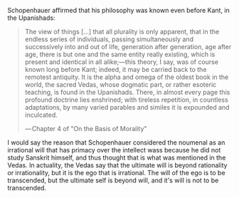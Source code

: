 Schopenhauer affirmed that his philosophy was known even before Kant, in the Upanishads:

> The view of things [...] that all plurality is only apparent, that in the endless series of individuals, passing simultaneously and successively into and out of life, generation after generation, age after age, there is but one and the same entity really existing, which is present and identical in all alike;—this theory, I say, was of course known long before Kant; indeed, it may be carried back to the remotest antiquity. It is the alpha and omega of the oldest book in the world, the sacred Vedas, whose dogmatic part, or rather esoteric teaching, is found in the Upanishads. There, in almost every page this profound doctrine lies enshrined; with tireless repetition, in countless adaptations, by many varied parables and similes it is expounded and inculcated.
> 
> — Chapter 4 of "On the Basis of Morality"

I would say the reason that Schopenhauer considered the noumenal as an irrational will that has primacy over the intellect wass because he did not study Sanskrit himself, and thus thought that is what was mentioned in the Vedas. In actuality, the Vedas say that the ultimate will is beyond rationality or irrationality, but it is the ego that is irrational. The will of the ego is to be transcended, but the ultimate self is beyond will, and it's will is not to be transcended.
